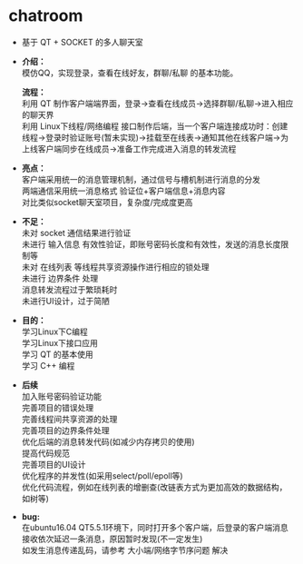# chatroom
- 基于 QT + SOCKET 的多人聊天室  

- **介绍：**  
  	模仿QQ，实现登录，查看在线好友，群聊/私聊 的基本功能。
  	
  **流程：**  
  	利用 QT 制作客户端端界面，登录->查看在线成员->选择群聊/私聊->进入相应的聊天界  	           
	利用 Linux下线程/网络编程 接口制作后端，当一个客户端连接成功时：创建线程->登录时验证账号(暂未实现)->挂载至在线表->通知其他在线客户端->为上线客户端同步在线成员->准备工作完成进入消息的转发流程  

- **亮点：**  
  	客户端采用统一的消息管理机制，通过信号与槽机制进行消息的分发  
  	两端通信采用统一消息格式 验证位+客户端信息+消息内容  
  	对比类似socket聊天室项目，复杂度/完成度更高  

- **不足：**  
  	未对 socket 通信结果进行验证  
  	未进行 输入信息 有效性验证，即账号密码长度和有效性，发送的消息长度限制等  
  	未对 在线列表 等线程共享资源操作进行相应的锁处理  
  	未进行 边界条件 处理  
  	消息转发流程过于繁琐耗时  
  	未进行UI设计，过于简陋  

- **目的：**  
  	学习Linux下C编程  
  	学习Linux下接口应用  
  	学习 QT 的基本使用  
  	学习 C++ 编程  

- **后续**  
  	加入账号密码验证功能  
  	完善项目的错误处理  
  	完善线程间共享资源的处理  
  	完善项目的边界条件处理  
  	优化后端的消息转发代码(如减少内存拷贝的使用)  
  	提高代码规范  
  	完善项目的UI设计  
  	优化程序的并发性(如采用select/poll/epoll等)  
  	优化代码流程，例如在线列表的增删查(改链表方式为更加高效的数据结构，如树等)  

- **bug:**  
  	在ubuntu16.04 QT5.5.1环境下，同时打开多个客户端，后登录的客户端消息接收依次延迟一条消息，原因暂时发现(不一定发生)  
  	如发生消息传递乱码，请参考 大小端/网络字节序问题 解决  
  	
